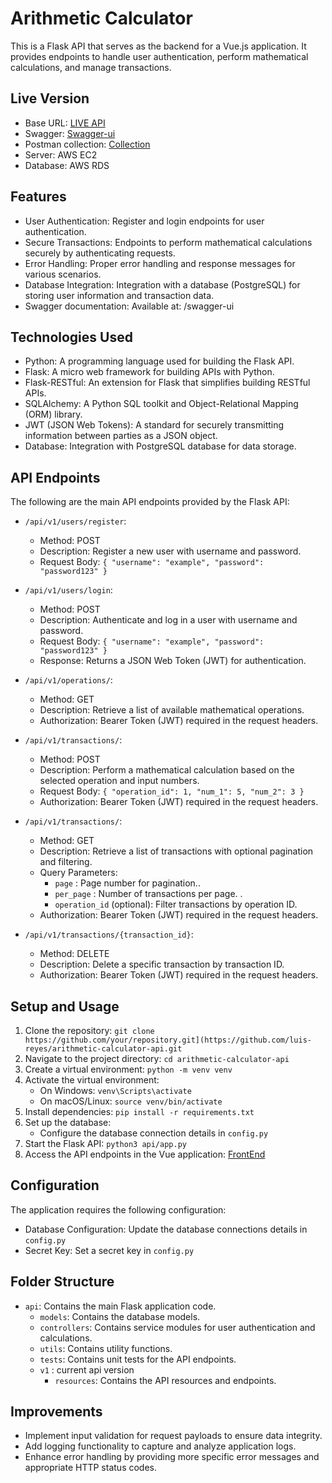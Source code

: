 # Arithmetic Calculator

This is a Flask API that serves as the backend for a Vue.js application. It provides endpoints to handle user authentication, perform mathematical calculations, and manage transactions.

## Live Version 
- Base URL: [LIVE API](http://ec2-18-219-245-237.us-east-2.compute.amazonaws.com:5000) <!-- Use postman collection. -->
- Swagger: [Swagger-ui](http://ec2-18-219-245-237.us-east-2.compute.amazonaws.com:5000/swagger-ui)
- Postman collection: [Collection](https://github.com/luis-reyes/arithmetic-calculator-api/blob/main/ArithmeticCalculatorAPI.postman_collection.json)
- Server: AWS EC2
- Database: AWS RDS

## Features

- User Authentication: Register and login endpoints for user authentication.
- Secure Transactions: Endpoints to perform mathematical calculations securely by authenticating requests.
- Error Handling: Proper error handling and response messages for various scenarios.
- Database Integration: Integration with a database (PostgreSQL) for storing user information and transaction data.
- Swagger documentation: Available at: /swagger-ui

## Technologies Used

- Python: A programming language used for building the Flask API.
- Flask: A micro web framework for building APIs with Python.
- Flask-RESTful: An extension for Flask that simplifies building RESTful APIs.
- SQLAlchemy: A Python SQL toolkit and Object-Relational Mapping (ORM) library.
- JWT (JSON Web Tokens): A standard for securely transmitting information between parties as a JSON object.
- Database: Integration with PostgreSQL database for data storage.

## API Endpoints

The following are the main API endpoints provided by the Flask API:

- `/api/v1/users/register`:
  - Method: POST
  - Description: Register a new user with username and password.
  - Request Body: `{ "username": "example", "password": "password123" }`

- `/api/v1/users/login`:
  - Method: POST
  - Description: Authenticate and log in a user with username and password.
  - Request Body: `{ "username": "example", "password": "password123" }`
  - Response: Returns a JSON Web Token (JWT) for authentication.

- `/api/v1/operations/`:
  - Method: GET
  - Description: Retrieve a list of available mathematical operations.
  - Authorization: Bearer Token (JWT) required in the request headers.

- `/api/v1/transactions/`:
  - Method: POST
  - Description: Perform a mathematical calculation based on the selected operation and input numbers.
  - Request Body: `{ "operation_id": 1, "num_1": 5, "num_2": 3 }`
  - Authorization: Bearer Token (JWT) required in the request headers.

- `/api/v1/transactions/`:
  - Method: GET
  - Description: Retrieve a list of transactions with optional pagination and filtering.
  - Query Parameters:
    - `page` : Page number for pagination..
    - `per_page` : Number of transactions per page. .
    - `operation_id` (optional): Filter transactions by operation ID.
  - Authorization: Bearer Token (JWT) required in the request headers.

- `/api/v1/transactions/{transaction_id}`:
  - Method: DELETE
  - Description: Delete a specific transaction by transaction ID.
  - Authorization: Bearer Token (JWT) required in the request headers.


## Setup and Usage

1. Clone the repository: `git clone https://github.com/your/repository.git](https://github.com/luis-reyes/arithmetic-calculator-api.git`
2. Navigate to the project directory: `cd arithmetic-calculator-api`
3. Create a virtual environment: `python -m venv venv`
4. Activate the virtual environment:
   - On Windows: `venv\Scripts\activate`
   - On macOS/Linux: `source venv/bin/activate`
5. Install dependencies: `pip install -r requirements.txt`
6. Set up the database:
   - Configure the database connection details in `config.py`
7. Start the Flask API: `python3 api/app.py`
8. Access the API endpoints in the Vue application: [FrontEnd](http://ec2-18-219-245-237.us-east-2.compute.amazonaws.com:5173/login)

## Configuration

The application requires the following configuration:

- Database Configuration: Update the database connections details in `config.py`
- Secret Key: Set a secret key in `config.py`

## Folder Structure

- `api`: Contains the main Flask application code.
  - `models`: Contains the database models.
  - `controllers`: Contains service modules for user authentication and calculations.
  - `utils`: Contains utility functions.
  - `tests`: Contains unit tests for the API endpoints.
  - `v1` : current api version
      - `resources`: Contains the API resources and endpoints.

## Improvements

- Implement input validation for request payloads to ensure data integrity.
- Add logging functionality to capture and analyze application logs.
- Enhance error handling by providing more specific error messages and appropriate HTTP status codes.


